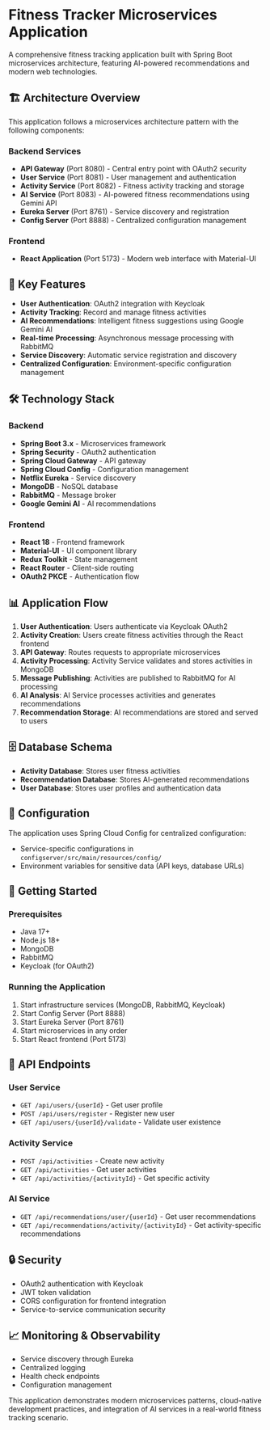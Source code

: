 # Fitness Tracker Microservices Application

A comprehensive fitness tracking application built with Spring Boot microservices architecture, featuring AI-powered recommendations and modern web technologies.

## 🏗️ Architecture Overview

This application follows a microservices architecture pattern with the following components:

### Backend Services
- **API Gateway** (Port 8080) - Central entry point with OAuth2 security
- **User Service** (Port 8081) - User management and authentication
- **Activity Service** (Port 8082) - Fitness activity tracking and storage
- **AI Service** (Port 8083) - AI-powered fitness recommendations using Gemini API
- **Eureka Server** (Port 8761) - Service discovery and registration
- **Config Server** (Port 8888) - Centralized configuration management

### Frontend
- **React Application** (Port 5173) - Modern web interface with Material-UI

## 🚀 Key Features

- **User Authentication**: OAuth2 integration with Keycloak
- **Activity Tracking**: Record and manage fitness activities
- **AI Recommendations**: Intelligent fitness suggestions using Google Gemini AI
- **Real-time Processing**: Asynchronous message processing with RabbitMQ
- **Service Discovery**: Automatic service registration and discovery
- **Centralized Configuration**: Environment-specific configuration management

## 🛠️ Technology Stack

### Backend
- **Spring Boot 3.x** - Microservices framework
- **Spring Security** - OAuth2 authentication
- **Spring Cloud Gateway** - API gateway
- **Spring Cloud Config** - Configuration management
- **Netflix Eureka** - Service discovery
- **MongoDB** - NoSQL database
- **RabbitMQ** - Message broker
- **Google Gemini AI** - AI recommendations

### Frontend
- **React 18** - Frontend framework
- **Material-UI** - UI component library
- **Redux Toolkit** - State management
- **React Router** - Client-side routing
- **OAuth2 PKCE** - Authentication flow

## 📊 Application Flow

1. **User Authentication**: Users authenticate via Keycloak OAuth2
2. **Activity Creation**: Users create fitness activities through the React frontend
3. **API Gateway**: Routes requests to appropriate microservices
4. **Activity Processing**: Activity Service validates and stores activities in MongoDB
5. **Message Publishing**: Activities are published to RabbitMQ for AI processing
6. **AI Analysis**: AI Service processes activities and generates recommendations
7. **Recommendation Storage**: AI recommendations are stored and served to users

## 🗄️ Database Schema

- **Activity Database**: Stores user fitness activities
- **Recommendation Database**: Stores AI-generated recommendations
- **User Database**: Stores user profiles and authentication data

## 🔧 Configuration

The application uses Spring Cloud Config for centralized configuration:
- Service-specific configurations in `configserver/src/main/resources/config/`
- Environment variables for sensitive data (API keys, database URLs)

## 🚦 Getting Started

### Prerequisites
- Java 17+
- Node.js 18+
- MongoDB
- RabbitMQ
- Keycloak (for OAuth2)

### Running the Application
1. Start infrastructure services (MongoDB, RabbitMQ, Keycloak)
2. Start Config Server (Port 8888)
3. Start Eureka Server (Port 8761)
4. Start microservices in any order
5. Start React frontend (Port 5173)

## 📝 API Endpoints

### User Service
- `GET /api/users/{userId}` - Get user profile
- `POST /api/users/register` - Register new user
- `GET /api/users/{userId}/validate` - Validate user existence

### Activity Service
- `POST /api/activities` - Create new activity
- `GET /api/activities` - Get user activities
- `GET /api/activities/{activityId}` - Get specific activity

### AI Service
- `GET /api/recommendations/user/{userId}` - Get user recommendations
- `GET /api/recommendations/activity/{activityId}` - Get activity-specific recommendations

## 🔒 Security

- OAuth2 authentication with Keycloak
- JWT token validation
- CORS configuration for frontend integration
- Service-to-service communication security

## 📈 Monitoring & Observability

- Service discovery through Eureka
- Centralized logging
- Health check endpoints
- Configuration management

This application demonstrates modern microservices patterns, cloud-native development practices, and integration of AI services in a real-world fitness tracking scenario.